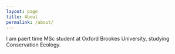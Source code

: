 ```yaml
---
layout: page
title: About
permalink: /about/
---
```


I am paert time MSc student at Oxford Brookes University, studying Conservation Ecology. 
